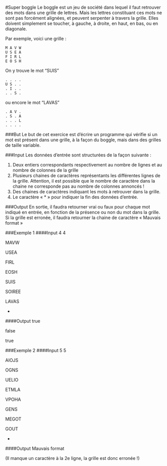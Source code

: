 #Super boggle
Le boggle est un jeu de société dans lequel il faut retrouver des mots dans une grille de lettres. 
Mais les lettres constituant ces mots ne sont pas forcément alignées, et peuvent serpenter à travers la grille. 
Elles doivent simplement se toucher, à gauche, à droite, en haut, en bas, ou en diagonale.

Par exemple, voici une grille :
```
M A V W  
U S E A  
F I R L  
E O S H
```

On y trouve le mot “SUIS”
```
. . . .  
U S . .  
. I . .  
. . S .
```

ou encore le mot “LAVAS”
```
. A V .  
. S . A  
. . . L  
. . . .
```

###But
Le but de cet exercice est d’écrire un programme qui vérifie si un mot est présent dans une grille, à la façon du 
boggle, mais dans des grilles de taille variable.

###Input
Les données d’entrée sont structurées de la façon suivante :
1. Deux entiers correspondants respectivement au nombre de lignes et au nombre de colonnes de la grille
2. Plusieurs chaines de caractères représentants les différentes lignes de la grille. Attention, il est possible que le nombre de caractère dans la chaine ne corresponde pas au nombre de colonnes annoncés !
3. Des chaines de caractères indiquant les mots à retrouver dans la grille.
4. Le caractère « * » pour indiquer la fin des données d’entrée.

###Output
En sortie, il faudra retourner vrai ou faux pour chaque mot indiqué en entrée, en fonction de la présence ou non du 
mot dans la grille. Si la grille est erronée, il faudra retourner la chaine de caractère « Mauvais format »

###Exemple 1
####Input
4 4 

MAVW 

USEA
 
FIRL
 
EOSH
 
SUIS
 
SOIREE
 
LAVAS
 
*

####Output
true 

false
 
true

###Exemple 2
####Input
5 5 

AIOJS
 
OGNS
 
UELIO
 
ETMLA
 
VPOHA
 
GENS
 
MEGOT
 
GOUT
 
*

####Output
Mauvais format

(Il manque un caractère à la 2e ligne, la grille est donc erronée !)